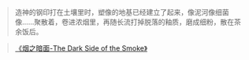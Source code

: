 > 造神的钢印打在土壤里时，塑像的地基已经建立了起来，像泥河像细菌像……聚散着，卷进浓烟里，再随长流打掉脱落的釉质，磨成细粉，散在茶余饭后。

> [《烟之暗面-The Dark Side of the Smoke》](https://www.bilibili.com/video/BV1CnKLz1Ez2)